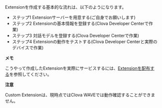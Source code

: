 ﻿Extensionを作成する基本的な流れは、以下のようになります。
* ステップ1 Extensionサーバーを用意する(ご自身でお願いします)
* ステップ2 Extensionの基本情報を登録する(Clova Developer Centerで作業)
* ステップ3 対話モデルを登録する(Clova Developer Centerで作業)
* ステップ4 Extensionの動作をテストする(Clova Developer Centerと実際のデバイスで作業)

<div class="note">
  <p><strong>メモ</strong></p>
  <p>こうやって作成したExtensionを実際にサービスするには、<a href="/DevConsole/Guides/CEK/Deploy_Extension.md">Extensionを配布する</a>を参照してください。</p>
</div>

<div class="danger">
 <p><strong>注意</strong></p>
 <p>Custom Extensionは、現時点ではClova WAVEでは動作確認することができません。</p>
</div>
